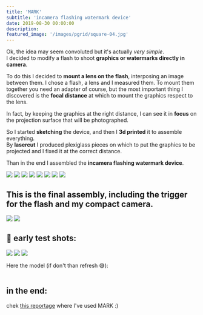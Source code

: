 ```yaml
---
title: 'MARK'
subtitle: 'incamera flashing watermark device'
date: 2019-08-30 00:00:00
description:
featured_image: '/images/pgrid/square-04.jpg'
---
```


Ok, the idea may seem convoluted but it's actually *very simple*.<br>
I decided to modify a flash to shoot **graphics or watermarks directly in camera**.

To do this I decided to **mount a lens on the flash**, interposing an image between them.
I chose a flash, a lens and I measured them. To mount them together you need an adapter of course, but the most important thing I discovered is the **focal distance** at which to mount the graphics respect to the lens.

In fact, by keeping the graphics at the right distance, I can see it in **focus** on the projection surface that will be photographed.

So I started **sketching** the device, and then I **3d printed** it to assemble everything.
<br>By **lasercut** I produced plexiglass pieces on which to put the graphics to be projected and I fixed it at the correct distance.

Than in the end I assembled the **incamera flashing watermark device**.

<div class="gallery" data-columns="4">
	<img src="/images/mark/pic1.jpg">
  <img src="/images/mark/pic2.jpg">
  <img src="/images/mark/pic3.jpg">
	<img src="/images/mark/pic4.jpg">
	<img src="/images/mark/pic5.jpg">
	<img src="/images/mark/pic6.jpg">
	<img src="/images/mark/pic7.jpg">
	<img src="/images/mark/pic8.jpg">
</div>

## This is the final assembly, including the trigger for the flash and my compact camera.

<div class="gallery" data-columns="2">
	<img src="/images/mark/pic9.jpg">
  <img src="/images/mark/pic10.jpg">
</div>

## 📸  early test shots:

<div class="gallery" data-columns="1">
<img src="/images/mark/pic11.jpg">
<img src="/images/mark/pic12.jpg">
<img src="/images/mark/pic13.jpg">
</div>

Here the model (if don't than refresh 😅):
<br><br>
<div class="gallery" data-columns="1">
<script src="https://embed.github.com/view/3d/pierluisvona/pierluisvona.github.io/master/stl/mark.stl"></script>
</div>


## in the end:

chek [this reportage](/project/shitartfair) where I've used MARK :)
